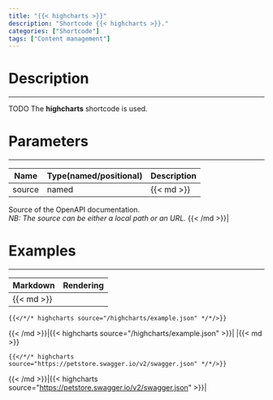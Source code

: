 ```yaml
---
title: "{{< highcharts >}}"
description: "Shortcode {{< highcharts >}}."
categories: ["Shortcode"]
tags: ["Content management"]
---
```


# Description
---

TODO
The **highcharts** shortcode is used.



# Parameters
---

| Name | Type(named/positional) | Description |
| ---- | ---------------------- | ----------- |
| source | named |{{< md >}}
Source of the OpenAPI documentation.  
*NB: The source can be either a local path or an URL.*
{{< /md >}}|

# Examples
---

| Markdown | Rendering |
| -------- | --------- |
|{{< md >}}
```
{{</*/* highcharts source="/highcharts/example.json" */*/>}}
```
{{< /md >}}|{{< highcharts source="/highcharts/example.json" >}}|
|{{< md >}}
```
{{</*/* highcharts source="https://petstore.swagger.io/v2/swagger.json" */*/>}}
```
{{< /md >}}|{{< highcharts source="https://petstore.swagger.io/v2/swagger.json" >}}|
